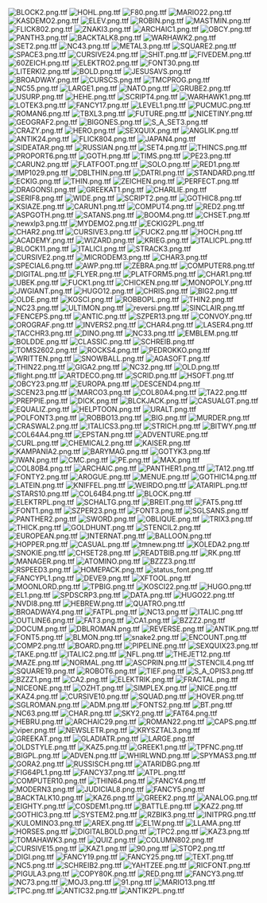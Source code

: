 ![BLOCK2.png.ttf](https://github.com/ChoccyHobNob/EightBit-Atari-Fonts/blob/master/Original%20Bitmaps/BLOCK2.png "BLOCK2.png.ttf") ![HOHL.png.ttf](https://github.com/ChoccyHobNob/EightBit-Atari-Fonts/blob/master/Original%20Bitmaps/HOHL.png "HOHL.png.ttf") ![F80.png.ttf](https://github.com/ChoccyHobNob/EightBit-Atari-Fonts/blob/master/Original%20Bitmaps/F80.png "F80.png.ttf") ![MARIO22.png.ttf](https://github.com/ChoccyHobNob/EightBit-Atari-Fonts/blob/master/Original%20Bitmaps/MARIO22.png "MARIO22.png.ttf") ![KASDEMO2.png.ttf](https://github.com/ChoccyHobNob/EightBit-Atari-Fonts/blob/master/Original%20Bitmaps/KASDEMO2.png "KASDEMO2.png.ttf") ![ELEV.png.ttf](https://github.com/ChoccyHobNob/EightBit-Atari-Fonts/blob/master/Original%20Bitmaps/ELEV.png "ELEV.png.ttf") ![ROBIN.png.ttf](https://github.com/ChoccyHobNob/EightBit-Atari-Fonts/blob/master/Original%20Bitmaps/ROBIN.png "ROBIN.png.ttf") ![MASTMIN.png.ttf](https://github.com/ChoccyHobNob/EightBit-Atari-Fonts/blob/master/Original%20Bitmaps/MASTMIN.png "MASTMIN.png.ttf") ![FLICK802.png.ttf](https://github.com/ChoccyHobNob/EightBit-Atari-Fonts/blob/master/Original%20Bitmaps/FLICK802.png "FLICK802.png.ttf") ![ZNAKI3.png.ttf](https://github.com/ChoccyHobNob/EightBit-Atari-Fonts/blob/master/Original%20Bitmaps/ZNAKI3.png "ZNAKI3.png.ttf") ![ARCHAIC1.png.ttf](https://github.com/ChoccyHobNob/EightBit-Atari-Fonts/blob/master/Original%20Bitmaps/ARCHAIC1.png "ARCHAIC1.png.ttf") ![OBCY.png.ttf](https://github.com/ChoccyHobNob/EightBit-Atari-Fonts/blob/master/Original%20Bitmaps/OBCY.png "OBCY.png.ttf") ![PANTH3.png.ttf](https://github.com/ChoccyHobNob/EightBit-Atari-Fonts/blob/master/Original%20Bitmaps/PANTH3.png "PANTH3.png.ttf") ![BACKTALK8.png.ttf](https://github.com/ChoccyHobNob/EightBit-Atari-Fonts/blob/master/Original%20Bitmaps/BACKTALK8.png "BACKTALK8.png.ttf") ![WARHAWK2.png.ttf](https://github.com/ChoccyHobNob/EightBit-Atari-Fonts/blob/master/Original%20Bitmaps/WARHAWK2.png "WARHAWK2.png.ttf") ![SET2.png.ttf](https://github.com/ChoccyHobNob/EightBit-Atari-Fonts/blob/master/Original%20Bitmaps/SET2.png "SET2.png.ttf") ![NC43.png.ttf](https://github.com/ChoccyHobNob/EightBit-Atari-Fonts/blob/master/Original%20Bitmaps/NC43.png "NC43.png.ttf") ![METAL3.png.ttf](https://github.com/ChoccyHobNob/EightBit-Atari-Fonts/blob/master/Original%20Bitmaps/METAL3.png "METAL3.png.ttf") ![SQUARE2.png.ttf](https://github.com/ChoccyHobNob/EightBit-Atari-Fonts/blob/master/Original%20Bitmaps/SQUARE2.png "SQUARE2.png.ttf") ![SPACE3.png.ttf](https://github.com/ChoccyHobNob/EightBit-Atari-Fonts/blob/master/Original%20Bitmaps/SPACE3.png "SPACE3.png.ttf") ![CURSIVE24.png.ttf](https://github.com/ChoccyHobNob/EightBit-Atari-Fonts/blob/master/Original%20Bitmaps/CURSIVE24.png "CURSIVE24.png.ttf") ![SHIT.png.ttf](https://github.com/ChoccyHobNob/EightBit-Atari-Fonts/blob/master/Original%20Bitmaps/SHIT.png "SHIT.png.ttf") ![FIVEDEM.png.ttf](https://github.com/ChoccyHobNob/EightBit-Atari-Fonts/blob/master/Original%20Bitmaps/FIVEDEM.png "FIVEDEM.png.ttf") ![60ZEICH.png.ttf](https://github.com/ChoccyHobNob/EightBit-Atari-Fonts/blob/master/Original%20Bitmaps/60ZEICH.png "60ZEICH.png.ttf") ![ELEKTRO2.png.ttf](https://github.com/ChoccyHobNob/EightBit-Atari-Fonts/blob/master/Original%20Bitmaps/ELEKTRO2.png "ELEKTRO2.png.ttf") ![FONT30.png.ttf](https://github.com/ChoccyHobNob/EightBit-Atari-Fonts/blob/master/Original%20Bitmaps/FONT30.png "FONT30.png.ttf") ![LITERKI2.png.ttf](https://github.com/ChoccyHobNob/EightBit-Atari-Fonts/blob/master/Original%20Bitmaps/LITERKI2.png "LITERKI2.png.ttf") ![BOLD.png.ttf](https://github.com/ChoccyHobNob/EightBit-Atari-Fonts/blob/master/Original%20Bitmaps/BOLD.png "BOLD.png.ttf") ![JESUSAVS.png.ttf](https://github.com/ChoccyHobNob/EightBit-Atari-Fonts/blob/master/Original%20Bitmaps/JESUSAVS.png "JESUSAVS.png.ttf") ![BROADWAY.png.ttf](https://github.com/ChoccyHobNob/EightBit-Atari-Fonts/blob/master/Original%20Bitmaps/BROADWAY.png "BROADWAY.png.ttf") ![CURSCS.png.ttf](https://github.com/ChoccyHobNob/EightBit-Atari-Fonts/blob/master/Original%20Bitmaps/CURSCS.png "CURSCS.png.ttf") ![TMCPROG.png.ttf](https://github.com/ChoccyHobNob/EightBit-Atari-Fonts/blob/master/Original%20Bitmaps/TMCPROG.png "TMCPROG.png.ttf") ![NC55.png.ttf](https://github.com/ChoccyHobNob/EightBit-Atari-Fonts/blob/master/Original%20Bitmaps/NC55.png "NC55.png.ttf") ![LARGE1.png.ttf](https://github.com/ChoccyHobNob/EightBit-Atari-Fonts/blob/master/Original%20Bitmaps/LARGE1.png "LARGE1.png.ttf") ![NATO.png.ttf](https://github.com/ChoccyHobNob/EightBit-Atari-Fonts/blob/master/Original%20Bitmaps/NATO.png "NATO.png.ttf") ![GRUBE2.png.ttf](https://github.com/ChoccyHobNob/EightBit-Atari-Fonts/blob/master/Original%20Bitmaps/GRUBE2.png "GRUBE2.png.ttf") ![USURP.png.ttf](https://github.com/ChoccyHobNob/EightBit-Atari-Fonts/blob/master/Original%20Bitmaps/USURP.png "USURP.png.ttf") ![HEHE.png.ttf](https://github.com/ChoccyHobNob/EightBit-Atari-Fonts/blob/master/Original%20Bitmaps/HEHE.png "HEHE.png.ttf") ![SCRIPT4.png.ttf](https://github.com/ChoccyHobNob/EightBit-Atari-Fonts/blob/master/Original%20Bitmaps/SCRIPT4.png "SCRIPT4.png.ttf") ![WARHAWK1.png.ttf](https://github.com/ChoccyHobNob/EightBit-Atari-Fonts/blob/master/Original%20Bitmaps/WARHAWK1.png "WARHAWK1.png.ttf") ![LOTEK3.png.ttf](https://github.com/ChoccyHobNob/EightBit-Atari-Fonts/blob/master/Original%20Bitmaps/LOTEK3.png "LOTEK3.png.ttf") ![FANCY17.png.ttf](https://github.com/ChoccyHobNob/EightBit-Atari-Fonts/blob/master/Original%20Bitmaps/FANCY17.png "FANCY17.png.ttf") ![LEVEL1.png.ttf](https://github.com/ChoccyHobNob/EightBit-Atari-Fonts/blob/master/Original%20Bitmaps/LEVEL1.png "LEVEL1.png.ttf") ![PUCMUC.png.ttf](https://github.com/ChoccyHobNob/EightBit-Atari-Fonts/blob/master/Original%20Bitmaps/PUCMUC.png "PUCMUC.png.ttf") ![ROMAN6.png.ttf](https://github.com/ChoccyHobNob/EightBit-Atari-Fonts/blob/master/Original%20Bitmaps/ROMAN6.png "ROMAN6.png.ttf") ![TBXL3.png.ttf](https://github.com/ChoccyHobNob/EightBit-Atari-Fonts/blob/master/Original%20Bitmaps/TBXL3.png "TBXL3.png.ttf") ![FUTURE.png.ttf](https://github.com/ChoccyHobNob/EightBit-Atari-Fonts/blob/master/Original%20Bitmaps/FUTURE.png "FUTURE.png.ttf") ![NICETINY.png.ttf](https://github.com/ChoccyHobNob/EightBit-Atari-Fonts/blob/master/Original%20Bitmaps/NICETINY.png "NICETINY.png.ttf") ![GEOGRAF2.png.ttf](https://github.com/ChoccyHobNob/EightBit-Atari-Fonts/blob/master/Original%20Bitmaps/GEOGRAF2.png "GEOGRAF2.png.ttf") ![BIGONES.png.ttf](https://github.com/ChoccyHobNob/EightBit-Atari-Fonts/blob/master/Original%20Bitmaps/BIGONES.png "BIGONES.png.ttf") ![S_A_SET3.png.ttf](https://github.com/ChoccyHobNob/EightBit-Atari-Fonts/blob/master/Original%20Bitmaps/S_A_SET3.png "S_A_SET3.png.ttf") ![CRAZY.png.ttf](https://github.com/ChoccyHobNob/EightBit-Atari-Fonts/blob/master/Original%20Bitmaps/CRAZY.png "CRAZY.png.ttf") ![HERO.png.ttf](https://github.com/ChoccyHobNob/EightBit-Atari-Fonts/blob/master/Original%20Bitmaps/HERO.png "HERO.png.ttf") ![SEXQUIX.png.ttf](https://github.com/ChoccyHobNob/EightBit-Atari-Fonts/blob/master/Original%20Bitmaps/SEXQUIX.png "SEXQUIX.png.ttf") ![ANGLIK.png.ttf](https://github.com/ChoccyHobNob/EightBit-Atari-Fonts/blob/master/Original%20Bitmaps/ANGLIK.png "ANGLIK.png.ttf") ![ANTIK24.png.ttf](https://github.com/ChoccyHobNob/EightBit-Atari-Fonts/blob/master/Original%20Bitmaps/ANTIK24.png "ANTIK24.png.ttf") ![FLICK804.png.ttf](https://github.com/ChoccyHobNob/EightBit-Atari-Fonts/blob/master/Original%20Bitmaps/FLICK804.png "FLICK804.png.ttf") ![JAPAN4.png.ttf](https://github.com/ChoccyHobNob/EightBit-Atari-Fonts/blob/master/Original%20Bitmaps/JAPAN4.png "JAPAN4.png.ttf") ![SIDEATAR.png.ttf](https://github.com/ChoccyHobNob/EightBit-Atari-Fonts/blob/master/Original%20Bitmaps/SIDEATAR.png "SIDEATAR.png.ttf") ![RUSSIAN.png.ttf](https://github.com/ChoccyHobNob/EightBit-Atari-Fonts/blob/master/Original%20Bitmaps/RUSSIAN.png "RUSSIAN.png.ttf") ![SET4.png.ttf](https://github.com/ChoccyHobNob/EightBit-Atari-Fonts/blob/master/Original%20Bitmaps/SET4.png "SET4.png.ttf") ![THINCS.png.ttf](https://github.com/ChoccyHobNob/EightBit-Atari-Fonts/blob/master/Original%20Bitmaps/THINCS.png "THINCS.png.ttf") ![PROPORT6.png.ttf](https://github.com/ChoccyHobNob/EightBit-Atari-Fonts/blob/master/Original%20Bitmaps/PROPORT6.png "PROPORT6.png.ttf") ![GOTH.png.ttf](https://github.com/ChoccyHobNob/EightBit-Atari-Fonts/blob/master/Original%20Bitmaps/GOTH.png "GOTH.png.ttf") ![TIMS.png.ttf](https://github.com/ChoccyHobNob/EightBit-Atari-Fonts/blob/master/Original%20Bitmaps/TIMS.png "TIMS.png.ttf") ![PE23.png.ttf](https://github.com/ChoccyHobNob/EightBit-Atari-Fonts/blob/master/Original%20Bitmaps/PE23.png "PE23.png.ttf") ![CARUN2.png.ttf](https://github.com/ChoccyHobNob/EightBit-Atari-Fonts/blob/master/Original%20Bitmaps/CARUN2.png "CARUN2.png.ttf") ![FLATFOOT.png.ttf](https://github.com/ChoccyHobNob/EightBit-Atari-Fonts/blob/master/Original%20Bitmaps/FLATFOOT.png "FLATFOOT.png.ttf") ![SOLO.png.ttf](https://github.com/ChoccyHobNob/EightBit-Atari-Fonts/blob/master/Original%20Bitmaps/SOLO.png "SOLO.png.ttf") ![RED1.png.ttf](https://github.com/ChoccyHobNob/EightBit-Atari-Fonts/blob/master/Original%20Bitmaps/RED1.png "RED1.png.ttf") ![IMP1029.png.ttf](https://github.com/ChoccyHobNob/EightBit-Atari-Fonts/blob/master/Original%20Bitmaps/IMP1029.png "IMP1029.png.ttf") ![DBLTHIN.png.ttf](https://github.com/ChoccyHobNob/EightBit-Atari-Fonts/blob/master/Original%20Bitmaps/DBLTHIN.png "DBLTHIN.png.ttf") ![DATRI.png.ttf](https://github.com/ChoccyHobNob/EightBit-Atari-Fonts/blob/master/Original%20Bitmaps/DATRI.png "DATRI.png.ttf") ![STANDARD.png.ttf](https://github.com/ChoccyHobNob/EightBit-Atari-Fonts/blob/master/Original%20Bitmaps/STANDARD.png "STANDARD.png.ttf") ![ECKIG.png.ttf](https://github.com/ChoccyHobNob/EightBit-Atari-Fonts/blob/master/Original%20Bitmaps/ECKIG.png "ECKIG.png.ttf") ![THIN.png.ttf](https://github.com/ChoccyHobNob/EightBit-Atari-Fonts/blob/master/Original%20Bitmaps/THIN.png "THIN.png.ttf") ![ZEICHEN.png.ttf](https://github.com/ChoccyHobNob/EightBit-Atari-Fonts/blob/master/Original%20Bitmaps/ZEICHEN.png "ZEICHEN.png.ttf") ![PERFECT.png.ttf](https://github.com/ChoccyHobNob/EightBit-Atari-Fonts/blob/master/Original%20Bitmaps/PERFECT.png "PERFECT.png.ttf") ![DRAGONSI.png.ttf](https://github.com/ChoccyHobNob/EightBit-Atari-Fonts/blob/master/Original%20Bitmaps/DRAGONSI.png "DRAGONSI.png.ttf") ![GREEKAT1.png.ttf](https://github.com/ChoccyHobNob/EightBit-Atari-Fonts/blob/master/Original%20Bitmaps/GREEKAT1.png "GREEKAT1.png.ttf") ![CHARLIE.png.ttf](https://github.com/ChoccyHobNob/EightBit-Atari-Fonts/blob/master/Original%20Bitmaps/CHARLIE.png "CHARLIE.png.ttf") ![SERIF8.png.ttf](https://github.com/ChoccyHobNob/EightBit-Atari-Fonts/blob/master/Original%20Bitmaps/SERIF8.png "SERIF8.png.ttf") ![WIDE.png.ttf](https://github.com/ChoccyHobNob/EightBit-Atari-Fonts/blob/master/Original%20Bitmaps/WIDE.png "WIDE.png.ttf") ![SCRIPT2.png.ttf](https://github.com/ChoccyHobNob/EightBit-Atari-Fonts/blob/master/Original%20Bitmaps/SCRIPT2.png "SCRIPT2.png.ttf") ![GOTHIC8.png.ttf](https://github.com/ChoccyHobNob/EightBit-Atari-Fonts/blob/master/Original%20Bitmaps/GOTHIC8.png "GOTHIC8.png.ttf") ![KSIAZE.png.ttf](https://github.com/ChoccyHobNob/EightBit-Atari-Fonts/blob/master/Original%20Bitmaps/KSIAZE.png "KSIAZE.png.ttf") ![CARUN1.png.ttf](https://github.com/ChoccyHobNob/EightBit-Atari-Fonts/blob/master/Original%20Bitmaps/CARUN1.png "CARUN1.png.ttf") ![COMPUT4.png.ttf](https://github.com/ChoccyHobNob/EightBit-Atari-Fonts/blob/master/Original%20Bitmaps/COMPUT4.png "COMPUT4.png.ttf") ![RED2.png.ttf](https://github.com/ChoccyHobNob/EightBit-Atari-Fonts/blob/master/Original%20Bitmaps/RED2.png "RED2.png.ttf") ![ASPGOTH.png.ttf](https://github.com/ChoccyHobNob/EightBit-Atari-Fonts/blob/master/Original%20Bitmaps/ASPGOTH.png "ASPGOTH.png.ttf") ![SATANS.png.ttf](https://github.com/ChoccyHobNob/EightBit-Atari-Fonts/blob/master/Original%20Bitmaps/SATANS.png "SATANS.png.ttf") ![BOOM4.png.ttf](https://github.com/ChoccyHobNob/EightBit-Atari-Fonts/blob/master/Original%20Bitmaps/BOOM4.png "BOOM4.png.ttf") ![CHSET.png.ttf](https://github.com/ChoccyHobNob/EightBit-Atari-Fonts/blob/master/Original%20Bitmaps/CHSET.png "CHSET.png.ttf") ![newxlp3.png.ttf](https://github.com/ChoccyHobNob/EightBit-Atari-Fonts/blob/master/Original%20Bitmaps/newxlp3.png "newxlp3.png.ttf") ![MYDEMO2.png.ttf](https://github.com/ChoccyHobNob/EightBit-Atari-Fonts/blob/master/Original%20Bitmaps/MYDEMO2.png "MYDEMO2.png.ttf") ![ECKIG2PL.png.ttf](https://github.com/ChoccyHobNob/EightBit-Atari-Fonts/blob/master/Original%20Bitmaps/ECKIG2PL.png "ECKIG2PL.png.ttf") ![CHAR2.png.ttf](https://github.com/ChoccyHobNob/EightBit-Atari-Fonts/blob/master/Original%20Bitmaps/CHAR2.png "CHAR2.png.ttf") ![CURSIVE3.png.ttf](https://github.com/ChoccyHobNob/EightBit-Atari-Fonts/blob/master/Original%20Bitmaps/CURSIVE3.png "CURSIVE3.png.ttf") ![FUCK2.png.ttf](https://github.com/ChoccyHobNob/EightBit-Atari-Fonts/blob/master/Original%20Bitmaps/FUCK2.png "FUCK2.png.ttf") ![HOCH.png.ttf](https://github.com/ChoccyHobNob/EightBit-Atari-Fonts/blob/master/Original%20Bitmaps/HOCH.png "HOCH.png.ttf") ![ACADEMY.png.ttf](https://github.com/ChoccyHobNob/EightBit-Atari-Fonts/blob/master/Original%20Bitmaps/ACADEMY.png "ACADEMY.png.ttf") ![WIZARD.png.ttf](https://github.com/ChoccyHobNob/EightBit-Atari-Fonts/blob/master/Original%20Bitmaps/WIZARD.png "WIZARD.png.ttf") ![KRIEG.png.ttf](https://github.com/ChoccyHobNob/EightBit-Atari-Fonts/blob/master/Original%20Bitmaps/KRIEG.png "KRIEG.png.ttf") ![ITALICPL.png.ttf](https://github.com/ChoccyHobNob/EightBit-Atari-Fonts/blob/master/Original%20Bitmaps/ITALICPL.png "ITALICPL.png.ttf") ![BLOCK11.png.ttf](https://github.com/ChoccyHobNob/EightBit-Atari-Fonts/blob/master/Original%20Bitmaps/BLOCK11.png "BLOCK11.png.ttf") ![ITALICI.png.ttf](https://github.com/ChoccyHobNob/EightBit-Atari-Fonts/blob/master/Original%20Bitmaps/ITALICI.png "ITALICI.png.ttf") ![STRACK3.png.ttf](https://github.com/ChoccyHobNob/EightBit-Atari-Fonts/blob/master/Original%20Bitmaps/STRACK3.png "STRACK3.png.ttf") ![CURSIVE2.png.ttf](https://github.com/ChoccyHobNob/EightBit-Atari-Fonts/blob/master/Original%20Bitmaps/CURSIVE2.png "CURSIVE2.png.ttf") ![MICRODEM3.png.ttf](https://github.com/ChoccyHobNob/EightBit-Atari-Fonts/blob/master/Original%20Bitmaps/MICRODEM3.png "MICRODEM3.png.ttf") ![CHAR3.png.ttf](https://github.com/ChoccyHobNob/EightBit-Atari-Fonts/blob/master/Original%20Bitmaps/CHAR3.png "CHAR3.png.ttf") ![SPECIAL6.png.ttf](https://github.com/ChoccyHobNob/EightBit-Atari-Fonts/blob/master/Original%20Bitmaps/SPECIAL6.png "SPECIAL6.png.ttf") ![AWP.png.ttf](https://github.com/ChoccyHobNob/EightBit-Atari-Fonts/blob/master/Original%20Bitmaps/AWP.png "AWP.png.ttf") ![ZEBRA.png.ttf](https://github.com/ChoccyHobNob/EightBit-Atari-Fonts/blob/master/Original%20Bitmaps/ZEBRA.png "ZEBRA.png.ttf") ![COMPUTER8.png.ttf](https://github.com/ChoccyHobNob/EightBit-Atari-Fonts/blob/master/Original%20Bitmaps/COMPUTER8.png "COMPUTER8.png.ttf") ![DIGITAL.png.ttf](https://github.com/ChoccyHobNob/EightBit-Atari-Fonts/blob/master/Original%20Bitmaps/DIGITAL.png "DIGITAL.png.ttf") ![FLYER.png.ttf](https://github.com/ChoccyHobNob/EightBit-Atari-Fonts/blob/master/Original%20Bitmaps/FLYER.png "FLYER.png.ttf") ![PLATFORM5.png.ttf](https://github.com/ChoccyHobNob/EightBit-Atari-Fonts/blob/master/Original%20Bitmaps/PLATFORM5.png "PLATFORM5.png.ttf") ![CHAR1.png.ttf](https://github.com/ChoccyHobNob/EightBit-Atari-Fonts/blob/master/Original%20Bitmaps/CHAR1.png "CHAR1.png.ttf") ![UBEK.png.ttf](https://github.com/ChoccyHobNob/EightBit-Atari-Fonts/blob/master/Original%20Bitmaps/UBEK.png "UBEK.png.ttf") ![FUCK1.png.ttf](https://github.com/ChoccyHobNob/EightBit-Atari-Fonts/blob/master/Original%20Bitmaps/FUCK1.png "FUCK1.png.ttf") ![CHICKEN.png.ttf](https://github.com/ChoccyHobNob/EightBit-Atari-Fonts/blob/master/Original%20Bitmaps/CHICKEN.png "CHICKEN.png.ttf") ![MONOPOLY.png.ttf](https://github.com/ChoccyHobNob/EightBit-Atari-Fonts/blob/master/Original%20Bitmaps/MONOPOLY.png "MONOPOLY.png.ttf") ![JWGIANT.png.ttf](https://github.com/ChoccyHobNob/EightBit-Atari-Fonts/blob/master/Original%20Bitmaps/JWGIANT.png "JWGIANT.png.ttf") ![HUGO12.png.ttf](https://github.com/ChoccyHobNob/EightBit-Atari-Fonts/blob/master/Original%20Bitmaps/HUGO12.png "HUGO12.png.ttf") ![CHRIS.png.ttf](https://github.com/ChoccyHobNob/EightBit-Atari-Fonts/blob/master/Original%20Bitmaps/CHRIS.png "CHRIS.png.ttf") ![BIG2.png.ttf](https://github.com/ChoccyHobNob/EightBit-Atari-Fonts/blob/master/Original%20Bitmaps/BIG2.png "BIG2.png.ttf") ![OLDE.png.ttf](https://github.com/ChoccyHobNob/EightBit-Atari-Fonts/blob/master/Original%20Bitmaps/OLDE.png "OLDE.png.ttf") ![KOSCI.png.ttf](https://github.com/ChoccyHobNob/EightBit-Atari-Fonts/blob/master/Original%20Bitmaps/KOSCI.png "KOSCI.png.ttf") ![ROBBOPL.png.ttf](https://github.com/ChoccyHobNob/EightBit-Atari-Fonts/blob/master/Original%20Bitmaps/ROBBOPL.png "ROBBOPL.png.ttf") ![THIN2.png.ttf](https://github.com/ChoccyHobNob/EightBit-Atari-Fonts/blob/master/Original%20Bitmaps/THIN2.png "THIN2.png.ttf") ![NC23.png.ttf](https://github.com/ChoccyHobNob/EightBit-Atari-Fonts/blob/master/Original%20Bitmaps/NC23.png "NC23.png.ttf") ![ULTIMON.png.ttf](https://github.com/ChoccyHobNob/EightBit-Atari-Fonts/blob/master/Original%20Bitmaps/ULTIMON.png "ULTIMON.png.ttf") ![reversi.png.ttf](https://github.com/ChoccyHobNob/EightBit-Atari-Fonts/blob/master/Original%20Bitmaps/reversi.png "reversi.png.ttf") ![SINCLAIR.png.ttf](https://github.com/ChoccyHobNob/EightBit-Atari-Fonts/blob/master/Original%20Bitmaps/SINCLAIR.png "SINCLAIR.png.ttf") ![FENCEPS.png.ttf](https://github.com/ChoccyHobNob/EightBit-Atari-Fonts/blob/master/Original%20Bitmaps/FENCEPS.png "FENCEPS.png.ttf") ![ANTIC.png.ttf](https://github.com/ChoccyHobNob/EightBit-Atari-Fonts/blob/master/Original%20Bitmaps/ANTIC.png "ANTIC.png.ttf") ![SZPER13.png.ttf](https://github.com/ChoccyHobNob/EightBit-Atari-Fonts/blob/master/Original%20Bitmaps/SZPER13.png "SZPER13.png.ttf") ![CONVOY.png.ttf](https://github.com/ChoccyHobNob/EightBit-Atari-Fonts/blob/master/Original%20Bitmaps/CONVOY.png "CONVOY.png.ttf") ![OROGRAF.png.ttf](https://github.com/ChoccyHobNob/EightBit-Atari-Fonts/blob/master/Original%20Bitmaps/OROGRAF.png "OROGRAF.png.ttf") ![INVERS2.png.ttf](https://github.com/ChoccyHobNob/EightBit-Atari-Fonts/blob/master/Original%20Bitmaps/INVERS2.png "INVERS2.png.ttf") ![CHAR4.png.ttf](https://github.com/ChoccyHobNob/EightBit-Atari-Fonts/blob/master/Original%20Bitmaps/CHAR4.png "CHAR4.png.ttf") ![LASER4.png.ttf](https://github.com/ChoccyHobNob/EightBit-Atari-Fonts/blob/master/Original%20Bitmaps/LASER4.png "LASER4.png.ttf") ![TACCHR3.png.ttf](https://github.com/ChoccyHobNob/EightBit-Atari-Fonts/blob/master/Original%20Bitmaps/TACCHR3.png "TACCHR3.png.ttf") ![DINO.png.ttf](https://github.com/ChoccyHobNob/EightBit-Atari-Fonts/blob/master/Original%20Bitmaps/DINO.png "DINO.png.ttf") ![NC33.png.ttf](https://github.com/ChoccyHobNob/EightBit-Atari-Fonts/blob/master/Original%20Bitmaps/NC33.png "NC33.png.ttf") ![EMBLEM.png.ttf](https://github.com/ChoccyHobNob/EightBit-Atari-Fonts/blob/master/Original%20Bitmaps/EMBLEM.png "EMBLEM.png.ttf") ![BOLDDE.png.ttf](https://github.com/ChoccyHobNob/EightBit-Atari-Fonts/blob/master/Original%20Bitmaps/BOLDDE.png "BOLDDE.png.ttf") ![CLASSIC.png.ttf](https://github.com/ChoccyHobNob/EightBit-Atari-Fonts/blob/master/Original%20Bitmaps/CLASSIC.png "CLASSIC.png.ttf") ![SCHREIB.png.ttf](https://github.com/ChoccyHobNob/EightBit-Atari-Fonts/blob/master/Original%20Bitmaps/SCHREIB.png "SCHREIB.png.ttf") ![TOMS2602.png.ttf](https://github.com/ChoccyHobNob/EightBit-Atari-Fonts/blob/master/Original%20Bitmaps/TOMS2602.png "TOMS2602.png.ttf") ![ROCKS4.png.ttf](https://github.com/ChoccyHobNob/EightBit-Atari-Fonts/blob/master/Original%20Bitmaps/ROCKS4.png "ROCKS4.png.ttf") ![PEDROKKO.png.ttf](https://github.com/ChoccyHobNob/EightBit-Atari-Fonts/blob/master/Original%20Bitmaps/PEDROKKO.png "PEDROKKO.png.ttf") ![WRITTEN.png.ttf](https://github.com/ChoccyHobNob/EightBit-Atari-Fonts/blob/master/Original%20Bitmaps/WRITTEN.png "WRITTEN.png.ttf") ![SNOWBALL.png.ttf](https://github.com/ChoccyHobNob/EightBit-Atari-Fonts/blob/master/Original%20Bitmaps/SNOWBALL.png "SNOWBALL.png.ttf") ![AGASOFT.png.ttf](https://github.com/ChoccyHobNob/EightBit-Atari-Fonts/blob/master/Original%20Bitmaps/AGASOFT.png "AGASOFT.png.ttf") ![THIN22.png.ttf](https://github.com/ChoccyHobNob/EightBit-Atari-Fonts/blob/master/Original%20Bitmaps/THIN22.png "THIN22.png.ttf") ![GIGA2.png.ttf](https://github.com/ChoccyHobNob/EightBit-Atari-Fonts/blob/master/Original%20Bitmaps/GIGA2.png "GIGA2.png.ttf") ![NC32.png.ttf](https://github.com/ChoccyHobNob/EightBit-Atari-Fonts/blob/master/Original%20Bitmaps/NC32.png "NC32.png.ttf") ![OLD.png.ttf](https://github.com/ChoccyHobNob/EightBit-Atari-Fonts/blob/master/Original%20Bitmaps/OLD.png "OLD.png.ttf") ![flight.png.ttf](https://github.com/ChoccyHobNob/EightBit-Atari-Fonts/blob/master/Original%20Bitmaps/flight.png "flight.png.ttf") ![ARTDECO.png.ttf](https://github.com/ChoccyHobNob/EightBit-Atari-Fonts/blob/master/Original%20Bitmaps/ARTDECO.png "ARTDECO.png.ttf") ![SCRID.png.ttf](https://github.com/ChoccyHobNob/EightBit-Atari-Fonts/blob/master/Original%20Bitmaps/SCRID.png "SCRID.png.ttf") ![HSOFT.png.ttf](https://github.com/ChoccyHobNob/EightBit-Atari-Fonts/blob/master/Original%20Bitmaps/HSOFT.png "HSOFT.png.ttf") ![OBCY23.png.ttf](https://github.com/ChoccyHobNob/EightBit-Atari-Fonts/blob/master/Original%20Bitmaps/OBCY23.png "OBCY23.png.ttf") ![EUROPA.png.ttf](https://github.com/ChoccyHobNob/EightBit-Atari-Fonts/blob/master/Original%20Bitmaps/EUROPA.png "EUROPA.png.ttf") ![DESCEND4.png.ttf](https://github.com/ChoccyHobNob/EightBit-Atari-Fonts/blob/master/Original%20Bitmaps/DESCEND4.png "DESCEND4.png.ttf") ![SCEN23.png.ttf](https://github.com/ChoccyHobNob/EightBit-Atari-Fonts/blob/master/Original%20Bitmaps/SCEN23.png "SCEN23.png.ttf") ![MARCO3.png.ttf](https://github.com/ChoccyHobNob/EightBit-Atari-Fonts/blob/master/Original%20Bitmaps/MARCO3.png "MARCO3.png.ttf") ![COL80A4.png.ttf](https://github.com/ChoccyHobNob/EightBit-Atari-Fonts/blob/master/Original%20Bitmaps/COL80A4.png "COL80A4.png.ttf") ![TA22.png.ttf](https://github.com/ChoccyHobNob/EightBit-Atari-Fonts/blob/master/Original%20Bitmaps/TA22.png "TA22.png.ttf") ![PREPPIE.png.ttf](https://github.com/ChoccyHobNob/EightBit-Atari-Fonts/blob/master/Original%20Bitmaps/PREPPIE.png "PREPPIE.png.ttf") ![DICK.png.ttf](https://github.com/ChoccyHobNob/EightBit-Atari-Fonts/blob/master/Original%20Bitmaps/DICK.png "DICK.png.ttf") ![BLCKJACK.png.ttf](https://github.com/ChoccyHobNob/EightBit-Atari-Fonts/blob/master/Original%20Bitmaps/BLCKJACK.png "BLCKJACK.png.ttf") ![CASUALGT.png.ttf](https://github.com/ChoccyHobNob/EightBit-Atari-Fonts/blob/master/Original%20Bitmaps/CASUALGT.png "CASUALGT.png.ttf") ![EQUALIZ.png.ttf](https://github.com/ChoccyHobNob/EightBit-Atari-Fonts/blob/master/Original%20Bitmaps/EQUALIZ.png "EQUALIZ.png.ttf") ![HELPTOON.png.ttf](https://github.com/ChoccyHobNob/EightBit-Atari-Fonts/blob/master/Original%20Bitmaps/HELPTOON.png "HELPTOON.png.ttf") ![URALT.png.ttf](https://github.com/ChoccyHobNob/EightBit-Atari-Fonts/blob/master/Original%20Bitmaps/URALT.png "URALT.png.ttf") ![POLFONT3.png.ttf](https://github.com/ChoccyHobNob/EightBit-Atari-Fonts/blob/master/Original%20Bitmaps/POLFONT3.png "POLFONT3.png.ttf") ![ROBBO13.png.ttf](https://github.com/ChoccyHobNob/EightBit-Atari-Fonts/blob/master/Original%20Bitmaps/ROBBO13.png "ROBBO13.png.ttf") ![BIG.png.ttf](https://github.com/ChoccyHobNob/EightBit-Atari-Fonts/blob/master/Original%20Bitmaps/BIG.png "BIG.png.ttf") ![MURDER.png.ttf](https://github.com/ChoccyHobNob/EightBit-Atari-Fonts/blob/master/Original%20Bitmaps/MURDER.png "MURDER.png.ttf") ![CRASWAL2.png.ttf](https://github.com/ChoccyHobNob/EightBit-Atari-Fonts/blob/master/Original%20Bitmaps/CRASWAL2.png "CRASWAL2.png.ttf") ![ITALICS3.png.ttf](https://github.com/ChoccyHobNob/EightBit-Atari-Fonts/blob/master/Original%20Bitmaps/ITALICS3.png "ITALICS3.png.ttf") ![STRICH.png.ttf](https://github.com/ChoccyHobNob/EightBit-Atari-Fonts/blob/master/Original%20Bitmaps/STRICH.png "STRICH.png.ttf") ![BITWY.png.ttf](https://github.com/ChoccyHobNob/EightBit-Atari-Fonts/blob/master/Original%20Bitmaps/BITWY.png "BITWY.png.ttf") ![COL64A4.png.ttf](https://github.com/ChoccyHobNob/EightBit-Atari-Fonts/blob/master/Original%20Bitmaps/COL64A4.png "COL64A4.png.ttf") ![EPSTAN.png.ttf](https://github.com/ChoccyHobNob/EightBit-Atari-Fonts/blob/master/Original%20Bitmaps/EPSTAN.png "EPSTAN.png.ttf") ![ADVENTURE.png.ttf](https://github.com/ChoccyHobNob/EightBit-Atari-Fonts/blob/master/Original%20Bitmaps/ADVENTURE.png "ADVENTURE.png.ttf") ![CURL.png.ttf](https://github.com/ChoccyHobNob/EightBit-Atari-Fonts/blob/master/Original%20Bitmaps/CURL.png "CURL.png.ttf") ![CHEMICAL2.png.ttf](https://github.com/ChoccyHobNob/EightBit-Atari-Fonts/blob/master/Original%20Bitmaps/CHEMICAL2.png "CHEMICAL2.png.ttf") ![KAISER.png.ttf](https://github.com/ChoccyHobNob/EightBit-Atari-Fonts/blob/master/Original%20Bitmaps/KAISER.png "KAISER.png.ttf") ![KAMPANIA2.png.ttf](https://github.com/ChoccyHobNob/EightBit-Atari-Fonts/blob/master/Original%20Bitmaps/KAMPANIA2.png "KAMPANIA2.png.ttf") ![BARYMAG.png.ttf](https://github.com/ChoccyHobNob/EightBit-Atari-Fonts/blob/master/Original%20Bitmaps/BARYMAG.png "BARYMAG.png.ttf") ![GOTYK3.png.ttf](https://github.com/ChoccyHobNob/EightBit-Atari-Fonts/blob/master/Original%20Bitmaps/GOTYK3.png "GOTYK3.png.ttf") ![IWAN.png.ttf](https://github.com/ChoccyHobNob/EightBit-Atari-Fonts/blob/master/Original%20Bitmaps/IWAN.png "IWAN.png.ttf") ![CMC.png.ttf](https://github.com/ChoccyHobNob/EightBit-Atari-Fonts/blob/master/Original%20Bitmaps/CMC.png "CMC.png.ttf") ![PE.png.ttf](https://github.com/ChoccyHobNob/EightBit-Atari-Fonts/blob/master/Original%20Bitmaps/PE.png "PE.png.ttf") ![MAX.png.ttf](https://github.com/ChoccyHobNob/EightBit-Atari-Fonts/blob/master/Original%20Bitmaps/MAX.png "MAX.png.ttf") ![COL80B4.png.ttf](https://github.com/ChoccyHobNob/EightBit-Atari-Fonts/blob/master/Original%20Bitmaps/COL80B4.png "COL80B4.png.ttf") ![ARCHAIC.png.ttf](https://github.com/ChoccyHobNob/EightBit-Atari-Fonts/blob/master/Original%20Bitmaps/ARCHAIC.png "ARCHAIC.png.ttf") ![PANTHER1.png.ttf](https://github.com/ChoccyHobNob/EightBit-Atari-Fonts/blob/master/Original%20Bitmaps/PANTHER1.png "PANTHER1.png.ttf") ![TA12.png.ttf](https://github.com/ChoccyHobNob/EightBit-Atari-Fonts/blob/master/Original%20Bitmaps/TA12.png "TA12.png.ttf") ![FONTY2.png.ttf](https://github.com/ChoccyHobNob/EightBit-Atari-Fonts/blob/master/Original%20Bitmaps/FONTY2.png "FONTY2.png.ttf") ![AROGUE.png.ttf](https://github.com/ChoccyHobNob/EightBit-Atari-Fonts/blob/master/Original%20Bitmaps/AROGUE.png "AROGUE.png.ttf") ![MENUE.png.ttf](https://github.com/ChoccyHobNob/EightBit-Atari-Fonts/blob/master/Original%20Bitmaps/MENUE.png "MENUE.png.ttf") ![GOTHIC14.png.ttf](https://github.com/ChoccyHobNob/EightBit-Atari-Fonts/blob/master/Original%20Bitmaps/GOTHIC14.png "GOTHIC14.png.ttf") ![LATEIN.png.ttf](https://github.com/ChoccyHobNob/EightBit-Atari-Fonts/blob/master/Original%20Bitmaps/LATEIN.png "LATEIN.png.ttf") ![KNIFFEL.png.ttf](https://github.com/ChoccyHobNob/EightBit-Atari-Fonts/blob/master/Original%20Bitmaps/KNIFFEL.png "KNIFFEL.png.ttf") ![WEIRDO.png.ttf](https://github.com/ChoccyHobNob/EightBit-Atari-Fonts/blob/master/Original%20Bitmaps/WEIRDO.png "WEIRDO.png.ttf") ![ATARIPL.png.ttf](https://github.com/ChoccyHobNob/EightBit-Atari-Fonts/blob/master/Original%20Bitmaps/ATARIPL.png "ATARIPL.png.ttf") ![STARS10.png.ttf](https://github.com/ChoccyHobNob/EightBit-Atari-Fonts/blob/master/Original%20Bitmaps/STARS10.png "STARS10.png.ttf") ![COL64B4.png.ttf](https://github.com/ChoccyHobNob/EightBit-Atari-Fonts/blob/master/Original%20Bitmaps/COL64B4.png "COL64B4.png.ttf") ![BLOCK.png.ttf](https://github.com/ChoccyHobNob/EightBit-Atari-Fonts/blob/master/Original%20Bitmaps/BLOCK.png "BLOCK.png.ttf") ![ELEKTRPL.png.ttf](https://github.com/ChoccyHobNob/EightBit-Atari-Fonts/blob/master/Original%20Bitmaps/ELEKTRPL.png "ELEKTRPL.png.ttf") ![SCHALTG.png.ttf](https://github.com/ChoccyHobNob/EightBit-Atari-Fonts/blob/master/Original%20Bitmaps/SCHALTG.png "SCHALTG.png.ttf") ![BREIT.png.ttf](https://github.com/ChoccyHobNob/EightBit-Atari-Fonts/blob/master/Original%20Bitmaps/BREIT.png "BREIT.png.ttf") ![FAT5.png.ttf](https://github.com/ChoccyHobNob/EightBit-Atari-Fonts/blob/master/Original%20Bitmaps/FAT5.png "FAT5.png.ttf") ![FONT1.png.ttf](https://github.com/ChoccyHobNob/EightBit-Atari-Fonts/blob/master/Original%20Bitmaps/FONT1.png "FONT1.png.ttf") ![SZPER23.png.ttf](https://github.com/ChoccyHobNob/EightBit-Atari-Fonts/blob/master/Original%20Bitmaps/SZPER23.png "SZPER23.png.ttf") ![FONT3.png.ttf](https://github.com/ChoccyHobNob/EightBit-Atari-Fonts/blob/master/Original%20Bitmaps/FONT3.png "FONT3.png.ttf") ![SGLSANS.png.ttf](https://github.com/ChoccyHobNob/EightBit-Atari-Fonts/blob/master/Original%20Bitmaps/SGLSANS.png "SGLSANS.png.ttf") ![PANTHER2.png.ttf](https://github.com/ChoccyHobNob/EightBit-Atari-Fonts/blob/master/Original%20Bitmaps/PANTHER2.png "PANTHER2.png.ttf") ![SWORD.png.ttf](https://github.com/ChoccyHobNob/EightBit-Atari-Fonts/blob/master/Original%20Bitmaps/SWORD.png "SWORD.png.ttf") ![OBLIQUE.png.ttf](https://github.com/ChoccyHobNob/EightBit-Atari-Fonts/blob/master/Original%20Bitmaps/OBLIQUE.png "OBLIQUE.png.ttf") ![TRIX3.png.ttf](https://github.com/ChoccyHobNob/EightBit-Atari-Fonts/blob/master/Original%20Bitmaps/TRIX3.png "TRIX3.png.ttf") ![THICK.png.ttf](https://github.com/ChoccyHobNob/EightBit-Atari-Fonts/blob/master/Original%20Bitmaps/THICK.png "THICK.png.ttf") ![GOLDHUNT.png.ttf](https://github.com/ChoccyHobNob/EightBit-Atari-Fonts/blob/master/Original%20Bitmaps/GOLDHUNT.png "GOLDHUNT.png.ttf") ![STENCIL2.png.ttf](https://github.com/ChoccyHobNob/EightBit-Atari-Fonts/blob/master/Original%20Bitmaps/STENCIL2.png "STENCIL2.png.ttf") ![EUROPEAN.png.ttf](https://github.com/ChoccyHobNob/EightBit-Atari-Fonts/blob/master/Original%20Bitmaps/EUROPEAN.png "EUROPEAN.png.ttf") ![INTERNAT.png.ttf](https://github.com/ChoccyHobNob/EightBit-Atari-Fonts/blob/master/Original%20Bitmaps/INTERNAT.png "INTERNAT.png.ttf") ![BALLOON.png.ttf](https://github.com/ChoccyHobNob/EightBit-Atari-Fonts/blob/master/Original%20Bitmaps/BALLOON.png "BALLOON.png.ttf") ![HOPPER.png.ttf](https://github.com/ChoccyHobNob/EightBit-Atari-Fonts/blob/master/Original%20Bitmaps/HOPPER.png "HOPPER.png.ttf") ![CASUAL.png.ttf](https://github.com/ChoccyHobNob/EightBit-Atari-Fonts/blob/master/Original%20Bitmaps/CASUAL.png "CASUAL.png.ttf") ![tmnew.png.ttf](https://github.com/ChoccyHobNob/EightBit-Atari-Fonts/blob/master/Original%20Bitmaps/tmnew.png "tmnew.png.ttf") ![KOLEDA2.png.ttf](https://github.com/ChoccyHobNob/EightBit-Atari-Fonts/blob/master/Original%20Bitmaps/KOLEDA2.png "KOLEDA2.png.ttf") ![SNOKIE.png.ttf](https://github.com/ChoccyHobNob/EightBit-Atari-Fonts/blob/master/Original%20Bitmaps/SNOKIE.png "SNOKIE.png.ttf") ![CHSET28.png.ttf](https://github.com/ChoccyHobNob/EightBit-Atari-Fonts/blob/master/Original%20Bitmaps/CHSET28.png "CHSET28.png.ttf") ![READTBIB.png.ttf](https://github.com/ChoccyHobNob/EightBit-Atari-Fonts/blob/master/Original%20Bitmaps/READTBIB.png "READTBIB.png.ttf") ![RK.png.ttf](https://github.com/ChoccyHobNob/EightBit-Atari-Fonts/blob/master/Original%20Bitmaps/RK.png "RK.png.ttf") ![MANAGER.png.ttf](https://github.com/ChoccyHobNob/EightBit-Atari-Fonts/blob/master/Original%20Bitmaps/MANAGER.png "MANAGER.png.ttf") ![ATOMINO.png.ttf](https://github.com/ChoccyHobNob/EightBit-Atari-Fonts/blob/master/Original%20Bitmaps/ATOMINO.png "ATOMINO.png.ttf") ![BZZZ3.png.ttf](https://github.com/ChoccyHobNob/EightBit-Atari-Fonts/blob/master/Original%20Bitmaps/BZZZ3.png "BZZZ3.png.ttf") ![RSPEED3.png.ttf](https://github.com/ChoccyHobNob/EightBit-Atari-Fonts/blob/master/Original%20Bitmaps/RSPEED3.png "RSPEED3.png.ttf") ![HOMEPACK.png.ttf](https://github.com/ChoccyHobNob/EightBit-Atari-Fonts/blob/master/Original%20Bitmaps/HOMEPACK.png "HOMEPACK.png.ttf") ![status_font.png.ttf](https://github.com/ChoccyHobNob/EightBit-Atari-Fonts/blob/master/Original%20Bitmaps/status_font.png "status_font.png.ttf") ![FANCYPL1.png.ttf](https://github.com/ChoccyHobNob/EightBit-Atari-Fonts/blob/master/Original%20Bitmaps/FANCYPL1.png "FANCYPL1.png.ttf") ![DEVE9.png.ttf](https://github.com/ChoccyHobNob/EightBit-Atari-Fonts/blob/master/Original%20Bitmaps/DEVE9.png "DEVE9.png.ttf") ![XFTOOL.png.ttf](https://github.com/ChoccyHobNob/EightBit-Atari-Fonts/blob/master/Original%20Bitmaps/XFTOOL.png "XFTOOL.png.ttf") ![MOONLORD.png.ttf](https://github.com/ChoccyHobNob/EightBit-Atari-Fonts/blob/master/Original%20Bitmaps/MOONLORD.png "MOONLORD.png.ttf") ![TPBIG.png.ttf](https://github.com/ChoccyHobNob/EightBit-Atari-Fonts/blob/master/Original%20Bitmaps/TPBIG.png "TPBIG.png.ttf") ![KOSCI22.png.ttf](https://github.com/ChoccyHobNob/EightBit-Atari-Fonts/blob/master/Original%20Bitmaps/KOSCI22.png "KOSCI22.png.ttf") ![HUGO.png.ttf](https://github.com/ChoccyHobNob/EightBit-Atari-Fonts/blob/master/Original%20Bitmaps/HUGO.png "HUGO.png.ttf") ![EL1.png.ttf](https://github.com/ChoccyHobNob/EightBit-Atari-Fonts/blob/master/Original%20Bitmaps/EL1.png "EL1.png.ttf") ![SPDSCRP3.png.ttf](https://github.com/ChoccyHobNob/EightBit-Atari-Fonts/blob/master/Original%20Bitmaps/SPDSCRP3.png "SPDSCRP3.png.ttf") ![DATA.png.ttf](https://github.com/ChoccyHobNob/EightBit-Atari-Fonts/blob/master/Original%20Bitmaps/DATA.png "DATA.png.ttf") ![HUGO22.png.ttf](https://github.com/ChoccyHobNob/EightBit-Atari-Fonts/blob/master/Original%20Bitmaps/HUGO22.png "HUGO22.png.ttf") ![NVDI8.png.ttf](https://github.com/ChoccyHobNob/EightBit-Atari-Fonts/blob/master/Original%20Bitmaps/NVDI8.png "NVDI8.png.ttf") ![HEBREW.png.ttf](https://github.com/ChoccyHobNob/EightBit-Atari-Fonts/blob/master/Original%20Bitmaps/HEBREW.png "HEBREW.png.ttf") ![QUATRO.png.ttf](https://github.com/ChoccyHobNob/EightBit-Atari-Fonts/blob/master/Original%20Bitmaps/QUATRO.png "QUATRO.png.ttf") ![BROADWAY4.png.ttf](https://github.com/ChoccyHobNob/EightBit-Atari-Fonts/blob/master/Original%20Bitmaps/BROADWAY4.png "BROADWAY4.png.ttf") ![FATPL.png.ttf](https://github.com/ChoccyHobNob/EightBit-Atari-Fonts/blob/master/Original%20Bitmaps/FATPL.png "FATPL.png.ttf") ![NC13.png.ttf](https://github.com/ChoccyHobNob/EightBit-Atari-Fonts/blob/master/Original%20Bitmaps/NC13.png "NC13.png.ttf") ![ITALIC.png.ttf](https://github.com/ChoccyHobNob/EightBit-Atari-Fonts/blob/master/Original%20Bitmaps/ITALIC.png "ITALIC.png.ttf") ![OUTLINE6.png.ttf](https://github.com/ChoccyHobNob/EightBit-Atari-Fonts/blob/master/Original%20Bitmaps/OUTLINE6.png "OUTLINE6.png.ttf") ![FAT3.png.ttf](https://github.com/ChoccyHobNob/EightBit-Atari-Fonts/blob/master/Original%20Bitmaps/FAT3.png "FAT3.png.ttf") ![CA1.png.ttf](https://github.com/ChoccyHobNob/EightBit-Atari-Fonts/blob/master/Original%20Bitmaps/CA1.png "CA1.png.ttf") ![BZZZ2.png.ttf](https://github.com/ChoccyHobNob/EightBit-Atari-Fonts/blob/master/Original%20Bitmaps/BZZZ2.png "BZZZ2.png.ttf") ![DOCUM.png.ttf](https://github.com/ChoccyHobNob/EightBit-Atari-Fonts/blob/master/Original%20Bitmaps/DOCUM.png "DOCUM.png.ttf") ![DBLROMAN.png.ttf](https://github.com/ChoccyHobNob/EightBit-Atari-Fonts/blob/master/Original%20Bitmaps/DBLROMAN.png "DBLROMAN.png.ttf") ![REVERSE.png.ttf](https://github.com/ChoccyHobNob/EightBit-Atari-Fonts/blob/master/Original%20Bitmaps/REVERSE.png "REVERSE.png.ttf") ![ANTIK.png.ttf](https://github.com/ChoccyHobNob/EightBit-Atari-Fonts/blob/master/Original%20Bitmaps/ANTIK.png "ANTIK.png.ttf") ![FONT5.png.ttf](https://github.com/ChoccyHobNob/EightBit-Atari-Fonts/blob/master/Original%20Bitmaps/FONT5.png "FONT5.png.ttf") ![BLMON.png.ttf](https://github.com/ChoccyHobNob/EightBit-Atari-Fonts/blob/master/Original%20Bitmaps/BLMON.png "BLMON.png.ttf") ![snake2.png.ttf](https://github.com/ChoccyHobNob/EightBit-Atari-Fonts/blob/master/Original%20Bitmaps/snake2.png "snake2.png.ttf") ![ENCOUNT.png.ttf](https://github.com/ChoccyHobNob/EightBit-Atari-Fonts/blob/master/Original%20Bitmaps/ENCOUNT.png "ENCOUNT.png.ttf") ![COMP2.png.ttf](https://github.com/ChoccyHobNob/EightBit-Atari-Fonts/blob/master/Original%20Bitmaps/COMP2.png "COMP2.png.ttf") ![BOARD.png.ttf](https://github.com/ChoccyHobNob/EightBit-Atari-Fonts/blob/master/Original%20Bitmaps/BOARD.png "BOARD.png.ttf") ![PIPELINE.png.ttf](https://github.com/ChoccyHobNob/EightBit-Atari-Fonts/blob/master/Original%20Bitmaps/PIPELINE.png "PIPELINE.png.ttf") ![SEXQUIX23.png.ttf](https://github.com/ChoccyHobNob/EightBit-Atari-Fonts/blob/master/Original%20Bitmaps/SEXQUIX23.png "SEXQUIX23.png.ttf") ![TAKE.png.ttf](https://github.com/ChoccyHobNob/EightBit-Atari-Fonts/blob/master/Original%20Bitmaps/TAKE.png "TAKE.png.ttf") ![ITALIC2.png.ttf](https://github.com/ChoccyHobNob/EightBit-Atari-Fonts/blob/master/Original%20Bitmaps/ITALIC2.png "ITALIC2.png.ttf") ![NFL.png.ttf](https://github.com/ChoccyHobNob/EightBit-Atari-Fonts/blob/master/Original%20Bitmaps/NFL.png "NFL.png.ttf") ![THEJET12.png.ttf](https://github.com/ChoccyHobNob/EightBit-Atari-Fonts/blob/master/Original%20Bitmaps/THEJET12.png "THEJET12.png.ttf") ![MAZE.png.ttf](https://github.com/ChoccyHobNob/EightBit-Atari-Fonts/blob/master/Original%20Bitmaps/MAZE.png "MAZE.png.ttf") ![NORMAL.png.ttf](https://github.com/ChoccyHobNob/EightBit-Atari-Fonts/blob/master/Original%20Bitmaps/NORMAL.png "NORMAL.png.ttf") ![ASCPRIN.png.ttf](https://github.com/ChoccyHobNob/EightBit-Atari-Fonts/blob/master/Original%20Bitmaps/ASCPRIN.png "ASCPRIN.png.ttf") ![STENCIL4.png.ttf](https://github.com/ChoccyHobNob/EightBit-Atari-Fonts/blob/master/Original%20Bitmaps/STENCIL4.png "STENCIL4.png.ttf") ![SQUARE19.png.ttf](https://github.com/ChoccyHobNob/EightBit-Atari-Fonts/blob/master/Original%20Bitmaps/SQUARE19.png "SQUARE19.png.ttf") ![ROBOT6.png.ttf](https://github.com/ChoccyHobNob/EightBit-Atari-Fonts/blob/master/Original%20Bitmaps/ROBOT6.png "ROBOT6.png.ttf") ![TIEF.png.ttf](https://github.com/ChoccyHobNob/EightBit-Atari-Fonts/blob/master/Original%20Bitmaps/TIEF.png "TIEF.png.ttf") ![S_A_OPIS3.png.ttf](https://github.com/ChoccyHobNob/EightBit-Atari-Fonts/blob/master/Original%20Bitmaps/S_A_OPIS3.png "S_A_OPIS3.png.ttf") ![BZZZ1.png.ttf](https://github.com/ChoccyHobNob/EightBit-Atari-Fonts/blob/master/Original%20Bitmaps/BZZZ1.png "BZZZ1.png.ttf") ![CA2.png.ttf](https://github.com/ChoccyHobNob/EightBit-Atari-Fonts/blob/master/Original%20Bitmaps/CA2.png "CA2.png.ttf") ![ELEKTRIK.png.ttf](https://github.com/ChoccyHobNob/EightBit-Atari-Fonts/blob/master/Original%20Bitmaps/ELEKTRIK.png "ELEKTRIK.png.ttf") ![FRACTAL.png.ttf](https://github.com/ChoccyHobNob/EightBit-Atari-Fonts/blob/master/Original%20Bitmaps/FRACTAL.png "FRACTAL.png.ttf") ![NICEONE.png.ttf](https://github.com/ChoccyHobNob/EightBit-Atari-Fonts/blob/master/Original%20Bitmaps/NICEONE.png "NICEONE.png.ttf") ![OZHT.png.ttf](https://github.com/ChoccyHobNob/EightBit-Atari-Fonts/blob/master/Original%20Bitmaps/OZHT.png "OZHT.png.ttf") ![SIMPLEX.png.ttf](https://github.com/ChoccyHobNob/EightBit-Atari-Fonts/blob/master/Original%20Bitmaps/SIMPLEX.png "SIMPLEX.png.ttf") ![NICE.png.ttf](https://github.com/ChoccyHobNob/EightBit-Atari-Fonts/blob/master/Original%20Bitmaps/NICE.png "NICE.png.ttf") ![KAZ4.png.ttf](https://github.com/ChoccyHobNob/EightBit-Atari-Fonts/blob/master/Original%20Bitmaps/KAZ4.png "KAZ4.png.ttf") ![CURSIVE10.png.ttf](https://github.com/ChoccyHobNob/EightBit-Atari-Fonts/blob/master/Original%20Bitmaps/CURSIVE10.png "CURSIVE10.png.ttf") ![SQUAD.png.ttf](https://github.com/ChoccyHobNob/EightBit-Atari-Fonts/blob/master/Original%20Bitmaps/SQUAD.png "SQUAD.png.ttf") ![HOVER.png.ttf](https://github.com/ChoccyHobNob/EightBit-Atari-Fonts/blob/master/Original%20Bitmaps/HOVER.png "HOVER.png.ttf") ![SGLROMAN.png.ttf](https://github.com/ChoccyHobNob/EightBit-Atari-Fonts/blob/master/Original%20Bitmaps/SGLROMAN.png "SGLROMAN.png.ttf") ![ADM.png.ttf](https://github.com/ChoccyHobNob/EightBit-Atari-Fonts/blob/master/Original%20Bitmaps/ADM.png "ADM.png.ttf") ![FONTS2.png.ttf](https://github.com/ChoccyHobNob/EightBit-Atari-Fonts/blob/master/Original%20Bitmaps/FONTS2.png "FONTS2.png.ttf") ![BT.png.ttf](https://github.com/ChoccyHobNob/EightBit-Atari-Fonts/blob/master/Original%20Bitmaps/BT.png "BT.png.ttf") ![NC63.png.ttf](https://github.com/ChoccyHobNob/EightBit-Atari-Fonts/blob/master/Original%20Bitmaps/NC63.png "NC63.png.ttf") ![CHAR.png.ttf](https://github.com/ChoccyHobNob/EightBit-Atari-Fonts/blob/master/Original%20Bitmaps/CHAR.png "CHAR.png.ttf") ![SKY2.png.ttf](https://github.com/ChoccyHobNob/EightBit-Atari-Fonts/blob/master/Original%20Bitmaps/SKY2.png "SKY2.png.ttf") ![FAT64.png.ttf](https://github.com/ChoccyHobNob/EightBit-Atari-Fonts/blob/master/Original%20Bitmaps/FAT64.png "FAT64.png.ttf") ![HEBRU.png.ttf](https://github.com/ChoccyHobNob/EightBit-Atari-Fonts/blob/master/Original%20Bitmaps/HEBRU.png "HEBRU.png.ttf") ![ARCHAIC29.png.ttf](https://github.com/ChoccyHobNob/EightBit-Atari-Fonts/blob/master/Original%20Bitmaps/ARCHAIC29.png "ARCHAIC29.png.ttf") ![ROMAN22.png.ttf](https://github.com/ChoccyHobNob/EightBit-Atari-Fonts/blob/master/Original%20Bitmaps/ROMAN22.png "ROMAN22.png.ttf") ![CAPS.png.ttf](https://github.com/ChoccyHobNob/EightBit-Atari-Fonts/blob/master/Original%20Bitmaps/CAPS.png "CAPS.png.ttf") ![viper.png.ttf](https://github.com/ChoccyHobNob/EightBit-Atari-Fonts/blob/master/Original%20Bitmaps/viper.png "viper.png.ttf") ![NEWSLETR.png.ttf](https://github.com/ChoccyHobNob/EightBit-Atari-Fonts/blob/master/Original%20Bitmaps/NEWSLETR.png "NEWSLETR.png.ttf") ![KRYSZTAL3.png.ttf](https://github.com/ChoccyHobNob/EightBit-Atari-Fonts/blob/master/Original%20Bitmaps/KRYSZTAL3.png "KRYSZTAL3.png.ttf") ![GREEKAT.png.ttf](https://github.com/ChoccyHobNob/EightBit-Atari-Fonts/blob/master/Original%20Bitmaps/GREEKAT.png "GREEKAT.png.ttf") ![GLADIATR.png.ttf](https://github.com/ChoccyHobNob/EightBit-Atari-Fonts/blob/master/Original%20Bitmaps/GLADIATR.png "GLADIATR.png.ttf") ![LARGE.png.ttf](https://github.com/ChoccyHobNob/EightBit-Atari-Fonts/blob/master/Original%20Bitmaps/LARGE.png "LARGE.png.ttf") ![OLDSTYLE.png.ttf](https://github.com/ChoccyHobNob/EightBit-Atari-Fonts/blob/master/Original%20Bitmaps/OLDSTYLE.png "OLDSTYLE.png.ttf") ![KAZ5.png.ttf](https://github.com/ChoccyHobNob/EightBit-Atari-Fonts/blob/master/Original%20Bitmaps/KAZ5.png "KAZ5.png.ttf") ![GREEK1.png.ttf](https://github.com/ChoccyHobNob/EightBit-Atari-Fonts/blob/master/Original%20Bitmaps/GREEK1.png "GREEK1.png.ttf") ![TPFNC.png.ttf](https://github.com/ChoccyHobNob/EightBit-Atari-Fonts/blob/master/Original%20Bitmaps/TPFNC.png "TPFNC.png.ttf") ![BIGPL.png.ttf](https://github.com/ChoccyHobNob/EightBit-Atari-Fonts/blob/master/Original%20Bitmaps/BIGPL.png "BIGPL.png.ttf") ![ADVEN.png.ttf](https://github.com/ChoccyHobNob/EightBit-Atari-Fonts/blob/master/Original%20Bitmaps/ADVEN.png "ADVEN.png.ttf") ![WHIRLWND.png.ttf](https://github.com/ChoccyHobNob/EightBit-Atari-Fonts/blob/master/Original%20Bitmaps/WHIRLWND.png "WHIRLWND.png.ttf") ![SPYMAS3.png.ttf](https://github.com/ChoccyHobNob/EightBit-Atari-Fonts/blob/master/Original%20Bitmaps/SPYMAS3.png "SPYMAS3.png.ttf") ![GORA2.png.ttf](https://github.com/ChoccyHobNob/EightBit-Atari-Fonts/blob/master/Original%20Bitmaps/GORA2.png "GORA2.png.ttf") ![RUSSISCH.png.ttf](https://github.com/ChoccyHobNob/EightBit-Atari-Fonts/blob/master/Original%20Bitmaps/RUSSISCH.png "RUSSISCH.png.ttf") ![ATARIDBG.png.ttf](https://github.com/ChoccyHobNob/EightBit-Atari-Fonts/blob/master/Original%20Bitmaps/ATARIDBG.png "ATARIDBG.png.ttf") ![FIG64PL1.png.ttf](https://github.com/ChoccyHobNob/EightBit-Atari-Fonts/blob/master/Original%20Bitmaps/FIG64PL1.png "FIG64PL1.png.ttf") ![FANCY37.png.ttf](https://github.com/ChoccyHobNob/EightBit-Atari-Fonts/blob/master/Original%20Bitmaps/FANCY37.png "FANCY37.png.ttf") ![ATPL.png.ttf](https://github.com/ChoccyHobNob/EightBit-Atari-Fonts/blob/master/Original%20Bitmaps/ATPL.png "ATPL.png.ttf") ![COMPUTER10.png.ttf](https://github.com/ChoccyHobNob/EightBit-Atari-Fonts/blob/master/Original%20Bitmaps/COMPUTER10.png "COMPUTER10.png.ttf") ![THIN64.png.ttf](https://github.com/ChoccyHobNob/EightBit-Atari-Fonts/blob/master/Original%20Bitmaps/THIN64.png "THIN64.png.ttf") ![FANCY4.png.ttf](https://github.com/ChoccyHobNob/EightBit-Atari-Fonts/blob/master/Original%20Bitmaps/FANCY4.png "FANCY4.png.ttf") ![MODERN3.png.ttf](https://github.com/ChoccyHobNob/EightBit-Atari-Fonts/blob/master/Original%20Bitmaps/MODERN3.png "MODERN3.png.ttf") ![JUDICIAL8.png.ttf](https://github.com/ChoccyHobNob/EightBit-Atari-Fonts/blob/master/Original%20Bitmaps/JUDICIAL8.png "JUDICIAL8.png.ttf") ![FANCY5.png.ttf](https://github.com/ChoccyHobNob/EightBit-Atari-Fonts/blob/master/Original%20Bitmaps/FANCY5.png "FANCY5.png.ttf") ![BACKTALK10.png.ttf](https://github.com/ChoccyHobNob/EightBit-Atari-Fonts/blob/master/Original%20Bitmaps/BACKTALK10.png "BACKTALK10.png.ttf") ![KAZ6.png.ttf](https://github.com/ChoccyHobNob/EightBit-Atari-Fonts/blob/master/Original%20Bitmaps/KAZ6.png "KAZ6.png.ttf") ![GREEK2.png.ttf](https://github.com/ChoccyHobNob/EightBit-Atari-Fonts/blob/master/Original%20Bitmaps/GREEK2.png "GREEK2.png.ttf") ![ANALOG.png.ttf](https://github.com/ChoccyHobNob/EightBit-Atari-Fonts/blob/master/Original%20Bitmaps/ANALOG.png "ANALOG.png.ttf") ![EIGHTY.png.ttf](https://github.com/ChoccyHobNob/EightBit-Atari-Fonts/blob/master/Original%20Bitmaps/EIGHTY.png "EIGHTY.png.ttf") ![COSDEM1.png.ttf](https://github.com/ChoccyHobNob/EightBit-Atari-Fonts/blob/master/Original%20Bitmaps/COSDEM1.png "COSDEM1.png.ttf") ![BATTLE.png.ttf](https://github.com/ChoccyHobNob/EightBit-Atari-Fonts/blob/master/Original%20Bitmaps/BATTLE.png "BATTLE.png.ttf") ![KAZ2.png.ttf](https://github.com/ChoccyHobNob/EightBit-Atari-Fonts/blob/master/Original%20Bitmaps/KAZ2.png "KAZ2.png.ttf") ![GOTHIC3.png.ttf](https://github.com/ChoccyHobNob/EightBit-Atari-Fonts/blob/master/Original%20Bitmaps/GOTHIC3.png "GOTHIC3.png.ttf") ![SYSTEM2.png.ttf](https://github.com/ChoccyHobNob/EightBit-Atari-Fonts/blob/master/Original%20Bitmaps/SYSTEM2.png "SYSTEM2.png.ttf") ![RZBIK3.png.ttf](https://github.com/ChoccyHobNob/EightBit-Atari-Fonts/blob/master/Original%20Bitmaps/RZBIK3.png "RZBIK3.png.ttf") ![INITPRG.png.ttf](https://github.com/ChoccyHobNob/EightBit-Atari-Fonts/blob/master/Original%20Bitmaps/INITPRG.png "INITPRG.png.ttf") ![KULOMINO3.png.ttf](https://github.com/ChoccyHobNob/EightBit-Atari-Fonts/blob/master/Original%20Bitmaps/KULOMINO3.png "KULOMINO3.png.ttf") ![AREX.png.ttf](https://github.com/ChoccyHobNob/EightBit-Atari-Fonts/blob/master/Original%20Bitmaps/AREX.png "AREX.png.ttf") ![EL1W.png.ttf](https://github.com/ChoccyHobNob/EightBit-Atari-Fonts/blob/master/Original%20Bitmaps/EL1W.png "EL1W.png.ttf") ![LLAMA.png.ttf](https://github.com/ChoccyHobNob/EightBit-Atari-Fonts/blob/master/Original%20Bitmaps/LLAMA.png "LLAMA.png.ttf") ![HORSES.png.ttf](https://github.com/ChoccyHobNob/EightBit-Atari-Fonts/blob/master/Original%20Bitmaps/HORSES.png "HORSES.png.ttf") ![DIGITALBOLD.png.ttf](https://github.com/ChoccyHobNob/EightBit-Atari-Fonts/blob/master/Original%20Bitmaps/DIGITALBOLD.png "DIGITALBOLD.png.ttf") ![TPC2.png.ttf](https://github.com/ChoccyHobNob/EightBit-Atari-Fonts/blob/master/Original%20Bitmaps/TPC2.png "TPC2.png.ttf") ![KAZ3.png.ttf](https://github.com/ChoccyHobNob/EightBit-Atari-Fonts/blob/master/Original%20Bitmaps/KAZ3.png "KAZ3.png.ttf") ![TOMAHAWK3.png.ttf](https://github.com/ChoccyHobNob/EightBit-Atari-Fonts/blob/master/Original%20Bitmaps/TOMAHAWK3.png "TOMAHAWK3.png.ttf") ![QUIZ.png.ttf](https://github.com/ChoccyHobNob/EightBit-Atari-Fonts/blob/master/Original%20Bitmaps/QUIZ.png "QUIZ.png.ttf") ![COLUMN802.png.ttf](https://github.com/ChoccyHobNob/EightBit-Atari-Fonts/blob/master/Original%20Bitmaps/COLUMN802.png "COLUMN802.png.ttf") ![CURSIVE15.png.ttf](https://github.com/ChoccyHobNob/EightBit-Atari-Fonts/blob/master/Original%20Bitmaps/CURSIVE15.png "CURSIVE15.png.ttf") ![KAZ1.png.ttf](https://github.com/ChoccyHobNob/EightBit-Atari-Fonts/blob/master/Original%20Bitmaps/KAZ1.png "KAZ1.png.ttf") ![90.png.ttf](https://github.com/ChoccyHobNob/EightBit-Atari-Fonts/blob/master/Original%20Bitmaps/90.png "90.png.ttf") ![STOP2.png.ttf](https://github.com/ChoccyHobNob/EightBit-Atari-Fonts/blob/master/Original%20Bitmaps/STOP2.png "STOP2.png.ttf") ![DIGI.png.ttf](https://github.com/ChoccyHobNob/EightBit-Atari-Fonts/blob/master/Original%20Bitmaps/DIGI.png "DIGI.png.ttf") ![FANCY19.png.ttf](https://github.com/ChoccyHobNob/EightBit-Atari-Fonts/blob/master/Original%20Bitmaps/FANCY19.png "FANCY19.png.ttf") ![FANCY25.png.ttf](https://github.com/ChoccyHobNob/EightBit-Atari-Fonts/blob/master/Original%20Bitmaps/FANCY25.png "FANCY25.png.ttf") ![TEXT.png.ttf](https://github.com/ChoccyHobNob/EightBit-Atari-Fonts/blob/master/Original%20Bitmaps/TEXT.png "TEXT.png.ttf") ![NC5.png.ttf](https://github.com/ChoccyHobNob/EightBit-Atari-Fonts/blob/master/Original%20Bitmaps/NC5.png "NC5.png.ttf") ![SCHREIB2.png.ttf](https://github.com/ChoccyHobNob/EightBit-Atari-Fonts/blob/master/Original%20Bitmaps/SCHREIB2.png "SCHREIB2.png.ttf") ![YAHTZEE.png.ttf](https://github.com/ChoccyHobNob/EightBit-Atari-Fonts/blob/master/Original%20Bitmaps/YAHTZEE.png "YAHTZEE.png.ttf") ![RICFONT.png.ttf](https://github.com/ChoccyHobNob/EightBit-Atari-Fonts/blob/master/Original%20Bitmaps/RICFONT.png "RICFONT.png.ttf") ![PIGULA3.png.ttf](https://github.com/ChoccyHobNob/EightBit-Atari-Fonts/blob/master/Original%20Bitmaps/PIGULA3.png "PIGULA3.png.ttf") ![COPY80K.png.ttf](https://github.com/ChoccyHobNob/EightBit-Atari-Fonts/blob/master/Original%20Bitmaps/COPY80K.png "COPY80K.png.ttf") ![RED.png.ttf](https://github.com/ChoccyHobNob/EightBit-Atari-Fonts/blob/master/Original%20Bitmaps/RED.png "RED.png.ttf") ![FANCY3.png.ttf](https://github.com/ChoccyHobNob/EightBit-Atari-Fonts/blob/master/Original%20Bitmaps/FANCY3.png "FANCY3.png.ttf") ![NC73.png.ttf](https://github.com/ChoccyHobNob/EightBit-Atari-Fonts/blob/master/Original%20Bitmaps/NC73.png "NC73.png.ttf") ![MOJ3.png.ttf](https://github.com/ChoccyHobNob/EightBit-Atari-Fonts/blob/master/Original%20Bitmaps/MOJ3.png "MOJ3.png.ttf") ![91.png.ttf](https://github.com/ChoccyHobNob/EightBit-Atari-Fonts/blob/master/Original%20Bitmaps/91.png "91.png.ttf") ![MARIO13.png.ttf](https://github.com/ChoccyHobNob/EightBit-Atari-Fonts/blob/master/Original%20Bitmaps/MARIO13.png "MARIO13.png.ttf") ![TPC.png.ttf](https://github.com/ChoccyHobNob/EightBit-Atari-Fonts/blob/master/Original%20Bitmaps/TPC.png "TPC.png.ttf") ![ANTIC32.png.ttf](https://github.com/ChoccyHobNob/EightBit-Atari-Fonts/blob/master/Original%20Bitmaps/ANTIC32.png "ANTIC32.png.ttf") ![ANTIK2PL.png.ttf](https://github.com/ChoccyHobNob/EightBit-Atari-Fonts/blob/master/Original%20Bitmaps/ANTIK2PL.png "ANTIK2PL.png.ttf") 